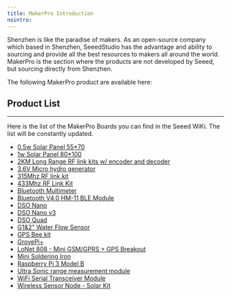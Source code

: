 ```yaml
---
title: MakerPro Introduction
nointro:
---
```


Shenzhen is like the paradise of makers. As an open-source company which based in Shenzhen, SeeedStudio has the advantage and ability to sourcing and provide all the best resources to makers all around the world. MakerPro is the section where the products are not developed by Seeed, but sourcing directly from Shenzhen. 

The following MakerPro product are available here:

## Product  List
---

Here is the list of the MakerPro Boards you can find in the Seeed WiKi. The list will be constantly updated.

- [0.5w Solar Panel 55*70](/0.5w_Solar_Panel_55x70/)
- [1w Solar Panel 80*100](/1w_Solar_Panel_80x100/)
- [2KM Long Range RF link kits w/ encoder and decoder](/2KM_Long_Range_RF_link_kits_w_encoder_and_decoder/)
- [3.6V Micro hydro generator](/3.6V_Micro_hydro_generator/)
- [315Mhz RF link kit](/315Mhz_RF_link_kit/)
- [433Mhz RF Link Kit](/433Mhz_RF_Link_Kit/)
- [Bluetooth Multimeter](/Bluetooth_Multimeter/)
- [Bluetooth V4.0 HM-11 BLE Module](/Bluetooth_V4.0_HM_11_BLE_Module/)
- [DSO Nano](/DSO_Nano/)
- [DSO Nano v3](/DSO_Nano_v3/)
- [DSO Quad](/DSO_Quad/)
- [G1&amp;2&#34; Water Flow Sensor](/G1_and_2_inch_Water_Flow_Sensor/)
- [GPS Bee kit](/GPS_Bee_kit/)
- [GrovePi&#43;](/GrovePi_Plus/)
- [LoNet 808 - Mini GSM/GPRS &#43; GPS Breakout](/LoNet_808-Mini_GSM_GPRS_Plus_GPS_Breakout/)
- [Mini Soldering Iron](/Mini_Soldering_Iron/)
- [Raspberry Pi 3 Model B](/Raspberry_Pi_3_Model_B/)
- [Ultra Sonic range measurement module](/Ultra_Sonic_range_measurement_module/)
- [WiFi Serial Transceiver Module](/WiFi_Serial_Transceiver_Module/)
- [Wireless Sensor Node - Solar Kit](/Wireless_Sensor_Node-Solar_Kit/)

